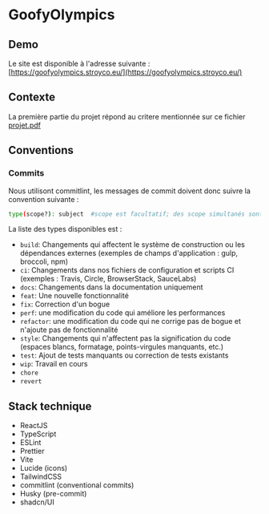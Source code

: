 # GoofyOlympics

## Demo

Le site est disponible à l'adresse suivante : [https://goofyolympics.stroyco.eu/](https://goofyolympics.stroyco.eu/)

## Contexte

La première partie du projet répond au critere mentionnée sur ce fichier [projet.pdf](./projet.pdf)

## Conventions

### Commits

Nous utilisont commitlint, les messages de commit doivent donc suivre la convention suivante :

```sh
type(scope?): subject  #scope est facultatif; des scope simultanés sont possible (pour les delimiter : "/", "\" et ",")
```

La liste des types disponibles est :

- `build`: Changements qui affectent le système de construction ou les dépendances externes (exemples de champs d'application : gulp, broccoli, npm)
- `ci`: Changements dans nos fichiers de configuration et scripts CI (exemples : Travis, Circle, BrowserStack, SauceLabs)
- `docs`: Changements dans la documentation uniquement
- `feat`: Une nouvelle fonctionnalité
- `fix`: Correction d'un bogue
- `perf`: une modification du code qui améliore les performances
- `refactor`: une modification du code qui ne corrige pas de bogue et n'ajoute pas de fonctionnalité
- `style`: Changements qui n'affectent pas la signification du code (espaces blancs, formatage, points-virgules manquants, etc.)
- `test`: Ajout de tests manquants ou correction de tests existants
- `wip`: Travail en cours
- `chore`
- `revert`

## Stack technique

- ReactJS
- TypeScript
- ESLint
- Prettier
- Vite
- Lucide (icons)
- TailwindCSS
- commitlint (conventional commits)
- Husky (pre-commit)
- shadcn/UI
